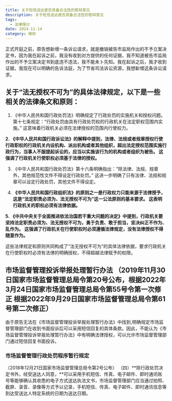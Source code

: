 ```yaml
---
title: 关于短信送达是否具备合法性的答辩意见
description: 关于短信送达是否具备合法性的答辩意见
tags:
  - 法律探讨
date: 2024-11-14
category: 维权
---
```

正式开庭之前，原告想新增一条诉讼请求，就是撤销被告市监局作出的不予立案决定书，因为我在起诉之前，我没有收到对方提供的任何证据，我不知道被告市监局作出的不予立案决定书到底违不违法，我不能未卜先知。我在起诉之后，我才收到证据，我现在可以明确的告诉法庭，为了节省司法诉讼资源，我想新增这条诉讼请求。

## 关于“法无授权不可为”的具体法律规定，以下是一些相关的法律条文和原则：

1. 《中华人民共和国行政处罚法》明确规定了行政处罚的实施机关和授权问题。第十七条规定：“行政处罚由具有行政处罚权的行政机关在法定职权范围内实施。” 这意味着行政机关必须在法律授权的范围内行使权力。

**2. 《中华人民共和国行政诉讼法》的解释中提到，法律、法规或者规章授权行使行政职权的行政机关内设机构、派出机构或者其他组织，超出法定授权范围实施行政行为，当事人不服提起诉讼的，应当以实施该行为的机构或者组织为被告。 这强调了行政机关行使职权必须基于法律的授权。**

3. 《中华人民共和国行政处罚法》第十六条明确指出：“除法律、法规、规章外，其他规范性文件不得设定行政处罚。” 这进一步明确了只有法律、法规和规章可以设定行政处罚，其他文件不得设定。

4. **《中华人民共和国行政组织法》的原则之一是行政权力只能来源于法律授予，这是“法定职责必须为、法无授权不可为”这一公法原则的基本要求。 这表明行政机关的职权必须有法律依据。**

**5. 《中共中央关于全面推进依法治国若干重大问题的决定》中提到，行政机关要坚持法定职责必须为、法无授权不可为，勇于负责、敢于担当，坚决纠正不作为、乱作为。 这强调了行政机关在行使职权时必须遵循法律规定，没有法律授权不得随意作为。**

这些法律规定和原则共同构成了“法无授权不可为”的具体法律依据，要求行政机关在行使职权时必须有法律的明确授权，不得超越法律赋予的权限。


## 市场监督管理投诉举报处理暂行办法 （2019年11月30日国家市场监督管理总局令第20号公布，根据2022年3月24日国家市场监督管理总局令第55号令第一次修正 根据2022年9月29日国家市场监督管理总局令第61号第二次修正）

由于原告无法在《市场监督管理投诉举报处理暂行办法》中找到,明确规定市场监督管理部门在收到书面投诉后可以采用短信回复的具体条款。因此，不能认为《市场监督管理投诉举报处理暂行办法》中有明确法律授权，可以允许市场监督管理部门通过短信回复书面投诉。

### 市场监督管理行政处罚程序暂行规定

（2018年12月21日国家市场监督管理总局令第2号公布）
（四）**除行政处罚决定书外，经受送达人同意，**可以采用手机短信、传真、电子邮件、即时通讯账号等能够确认其收悉的电子方式送达执法文书，市场监督管理部门应当通过拍照、截屏、录音、录像等方式予以记录，手机短信、传真、电子邮件、即时通讯信息等到达受送达人特定系统的日期为送达日期。



